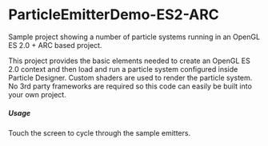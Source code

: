 ParticleEmitterDemo-ES2-ARC
===========================

Sample project showing a number of particle systems running in an OpenGL ES 2.0 + ARC based project.

This project provides the basic elements needed to create an OpenGL ES 2.0 context and then load and run a particle system configured inside Particle Designer. Custom shaders are used to render the particle system. No 3rd party frameworks are required so this code can easily be built into your own project.

##### Usage
Touch the screen to cycle through the sample emitters.